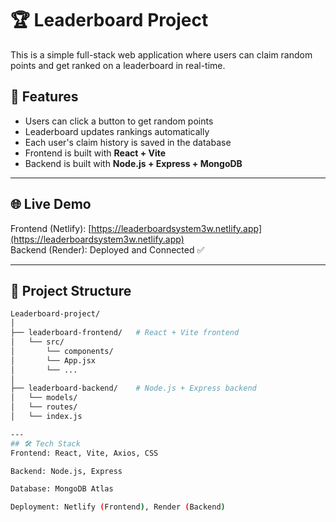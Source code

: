 # 🏆 Leaderboard Project

This is a simple full-stack web application where users can claim random points and get ranked on a leaderboard in real-time.

## 🚀 Features

- Users can click a button to get random points
- Leaderboard updates rankings automatically
- Each user's claim history is saved in the database
- Frontend is built with **React + Vite**
- Backend is built with **Node.js + Express + MongoDB**

---

## 🌐 Live Demo

Frontend (Netlify): [https://leaderboardsystem3w.netlify.app](https://leaderboardsystem3w.netlify.app)  
Backend (Render): Deployed and Connected ✅

---

## 📁 Project Structure

```bash
Leaderboard-project/
│
├── leaderboard-frontend/   # React + Vite frontend
│   └── src/
│       └── components/
│       └── App.jsx
│       └── ...
│
├── leaderboard-backend/    # Node.js + Express backend
│   └── models/
│   └── routes/
│   └── index.js

---
## 🛠 Tech Stack
Frontend: React, Vite, Axios, CSS

Backend: Node.js, Express

Database: MongoDB Atlas

Deployment: Netlify (Frontend), Render (Backend)

